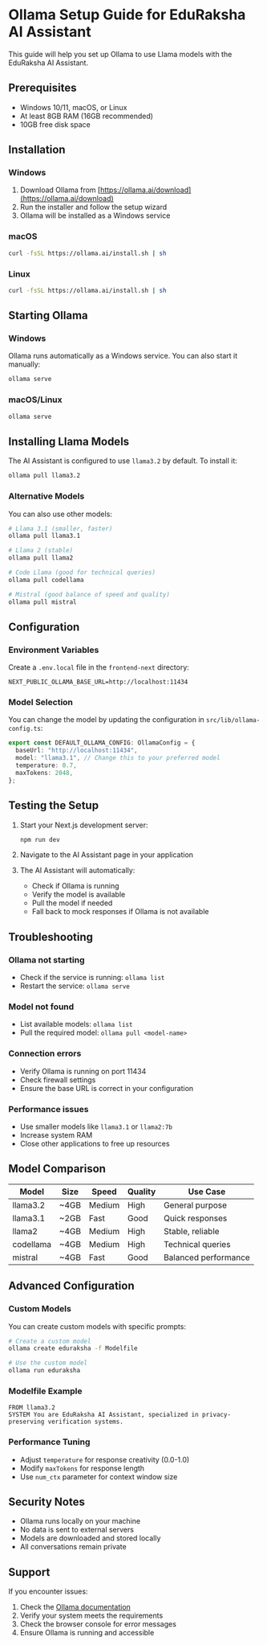 # Ollama Setup Guide for EduRaksha AI Assistant

This guide will help you set up Ollama to use Llama models with the EduRaksha AI Assistant.

## Prerequisites

- Windows 10/11, macOS, or Linux
- At least 8GB RAM (16GB recommended)
- 10GB free disk space

## Installation

### Windows
1. Download Ollama from [https://ollama.ai/download](https://ollama.ai/download)
2. Run the installer and follow the setup wizard
3. Ollama will be installed as a Windows service

### macOS
```bash
curl -fsSL https://ollama.ai/install.sh | sh
```

### Linux
```bash
curl -fsSL https://ollama.ai/install.sh | sh
```

## Starting Ollama

### Windows
Ollama runs automatically as a Windows service. You can also start it manually:
```bash
ollama serve
```

### macOS/Linux
```bash
ollama serve
```

## Installing Llama Models

The AI Assistant is configured to use `llama3.2` by default. To install it:

```bash
ollama pull llama3.2
```

### Alternative Models

You can also use other models:

```bash
# Llama 3.1 (smaller, faster)
ollama pull llama3.1

# Llama 2 (stable)
ollama pull llama2

# Code Llama (good for technical queries)
ollama pull codellama

# Mistral (good balance of speed and quality)
ollama pull mistral
```

## Configuration

### Environment Variables

Create a `.env.local` file in the `frontend-next` directory:

```env
NEXT_PUBLIC_OLLAMA_BASE_URL=http://localhost:11434
```

### Model Selection

You can change the model by updating the configuration in `src/lib/ollama-config.ts`:

```typescript
export const DEFAULT_OLLAMA_CONFIG: OllamaConfig = {
  baseUrl: "http://localhost:11434",
  model: "llama3.1", // Change this to your preferred model
  temperature: 0.7,
  maxTokens: 2048,
};
```

## Testing the Setup

1. Start your Next.js development server:
   ```bash
   npm run dev
   ```

2. Navigate to the AI Assistant page in your application

3. The AI Assistant will automatically:
   - Check if Ollama is running
   - Verify the model is available
   - Pull the model if needed
   - Fall back to mock responses if Ollama is not available

## Troubleshooting

### Ollama not starting
- Check if the service is running: `ollama list`
- Restart the service: `ollama serve`

### Model not found
- List available models: `ollama list`
- Pull the required model: `ollama pull <model-name>`

### Connection errors
- Verify Ollama is running on port 11434
- Check firewall settings
- Ensure the base URL is correct in your configuration

### Performance issues
- Use smaller models like `llama3.1` or `llama2:7b`
- Increase system RAM
- Close other applications to free up resources

## Model Comparison

| Model | Size | Speed | Quality | Use Case |
|-------|------|-------|---------|----------|
| llama3.2 | ~4GB | Medium | High | General purpose |
| llama3.1 | ~2GB | Fast | Good | Quick responses |
| llama2 | ~4GB | Medium | High | Stable, reliable |
| codellama | ~4GB | Medium | High | Technical queries |
| mistral | ~4GB | Fast | Good | Balanced performance |

## Advanced Configuration

### Custom Models
You can create custom models with specific prompts:

```bash
# Create a custom model
ollama create eduraksha -f Modelfile

# Use the custom model
ollama run eduraksha
```

### Modelfile Example
```
FROM llama3.2
SYSTEM You are EduRaksha AI Assistant, specialized in privacy-preserving verification systems.
```

### Performance Tuning
- Adjust `temperature` for response creativity (0.0-1.0)
- Modify `maxTokens` for response length
- Use `num_ctx` parameter for context window size

## Security Notes

- Ollama runs locally on your machine
- No data is sent to external servers
- Models are downloaded and stored locally
- All conversations remain private

## Support

If you encounter issues:
1. Check the [Ollama documentation](https://ollama.ai/docs)
2. Verify your system meets the requirements
3. Check the browser console for error messages
4. Ensure Ollama is running and accessible 